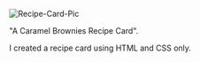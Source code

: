 

![Recipe-Card-Pic](https://github.com/FavourAbaye/Recipe-Card/assets/171622803/6c7c04b2-67be-4a37-b898-b1533c9a90ee)


"A Caramel Brownies Recipe Card".

I created a recipe card using HTML and CSS only.
